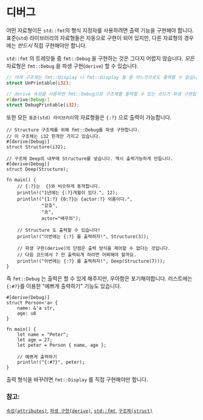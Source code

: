 # 디버그

어떤 자료형이든 `std::fmt`의 형식 지정자를 사용하려면 출력 기능을
구현해야 합니다. 표준(`std`) 라이브러리의 자료형들은 자동으로 구현이 되어
있지만, 다른 자료형의 경우에는 *반드시* 직접 구현해야만 합니다.

`std::fmt` 의 트레잇들 중 `fmt::Debug` 을 구현하는 것은 그다지 어렵지
않습니다. *모든* 자료형은 `fmt::Debug` 을 파생 구현(`derive`) 할 수 있습니다.

```rust
// 아래 구조체는 fmt::Display 나 fmt::Display 둘 중 어느것으로도 출력할 수 없습니다.
struct UnPrintable(i32);

// derive 속성을 사용하면 fmt::Debug으로 구조체를 출력할 수 있는 코드가 파생 구현됩니다.
#[derive(Debug)]
struct DebugPrintable(i32);
```

또한 모든 `표준(std) 라이브러리`의 자료형들은 `{:?}` 으로 출력이 가능합니다.

```rust,editable
// Structure 구조체를 위해 fmt::Debug를 파생 구현합니다. 
// 이 구조체는 i32 한개만 가지고 있습니다.
#[derive(Debug)]
struct Structure(i32);

// 구조체 Deep의 내부에 Structure를 넣습니다. 역시 출력가능하게 만듭니다.
#[derive(Debug)]
struct Deep(Structure);

fn main() {
    // {:?}는  {}와 비슷하게 동작합니다.
    println!("1년에는 {:?}개월이 있다.", 12);
    println!("{1:?} {0:?}는 {actor:?} 이름이다.",
             "강호",
             "송",
             actor="배우의");

    // Structure 도 출력할 수 있습니다!
    println!("이번에는 {:?} 를 출력하자!", Structure(3));
    
    // 파생 구현(derive)의 단점은 출력 방식을 제어할 수 없다는 것입니다.
    // 다음 코드에서 7 만 출력되게 하려면 어찌해야 할까요.
    println!("이번에는 {:?} 를 출력하자!", Deep(Structure(7)));
}
```

즉 `fmt::Debug` 는 출력은 할 수 있게 해주지만, 우아함은 포기해야합니다.
러스트에는 `{:#?}`를 이용한 "예쁘게 출력하기" 기능도 있습니다.

```rust,editable
#[derive(Debug)]
struct Person<'a> {
    name: &'a str,
    age: u8
}

fn main() {
    let name = "Peter";
    let age = 27;
    let peter = Person { name, age };

    // 예쁘게 출력하기
    println!("{:#?}", peter);
}
```

출력 형식을 바꾸려면 `fmt::Display` 를 직접 구현해야만 합니다.

### 참고:

[`속성(attributes)`][attributes], [`파생 구현(derive)`][derive], [`std::fmt`][fmt],
 [`구조체(struct)`][structs]

[attributes]: https://doc.rust-lang.org/reference/attributes.html
[derive]: ../../trait/derive.md
[fmt]: https://doc.rust-lang.org/std/fmt/
[structs]: ../../custom_types/structs.md

